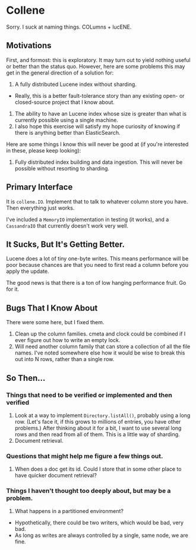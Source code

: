 # Collene

Sorry. I suck at naming things. COLumns + lucENE.

## Motivations

First, and formost: this is exploratory. It may turn out to yield nothing useful or better than the status quo.
However, here are some problems this may get in the general direction of a solution for:

1. A fully distributed Lucene index without sharding.
  * Really, this is a better fault-tolerance story than any existing open- or closed-source project that I know about.
1. The ability to have an Lucene index whose size is greater than what is currently possible using a single machine.
1. I also hope this exercise will satisfy my hope curiosity of knowing if there is anything better than ElasticSearch.

Here are some things I know this will never be good at (if you're interested in these, please keep looking):
1. Fully distributed index building and data ingestion. This will never be possible without resorting to sharding.

## Primary Interface

It is `collene.IO`. Implement that to talk to whatever column store you have. Then everything just works.

I've included a `MemoryIO` implementation in testing (it works), and a `CassandraIO` that currently doesn't work very well.

## It Sucks, But It's Getting Better.

Lucene does a lot of tiny one-byte writes. This means performance will be poor because chances are that you need to
first read a column before you apply the update.

The good news is that there is a ton of low hanging performance fruit. Go for it.

## Bugs That I Know About

There were some here, but I fixed them.

1. Clean up the column families. cmeta and clock could be combined if I ever figure out how to write an empty lock.
2. Will need another column family that can store a collection of all the file names. I've noted somewhere else how it
   would be wise to break this out into N rows, rather than a single row. 

## So Then...

### Things that need to be verified or implemented and then verified

1. Look at a way to implement `Directory.listAll()`, probably using a long row. (Let's face it, if this grows to
   millions of entries, you have other problems.) After thinking about it for a bit, I want to use several long rows
   and then read from all of them. This is a little way of sharding.
1. Document retrieval.

### Questions that might help me figure a few things out.

1. When does a doc get its id. Could I store that in some other place to have quicker document retrieval?

### Things I haven't thought too deeply about, but may be a problem.

1. What happens in a partitioned environment?
  * Hypothetically, there could be two writers, which would be bad, very bad.
  * As long as writes are always controlled by a single, same node, we are fine.

